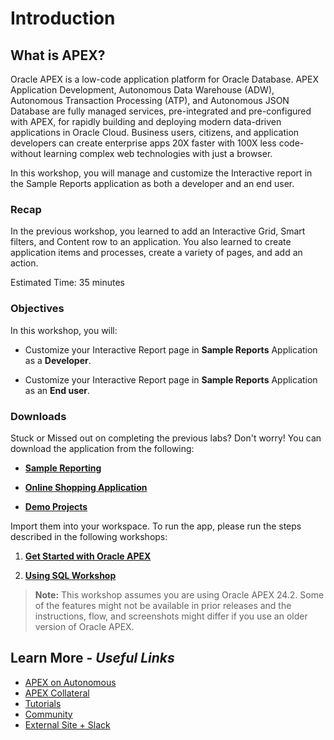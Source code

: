 # Introduction

## **What is APEX?**

Oracle APEX is a low-code application platform for Oracle Database. APEX Application Development, Autonomous Data Warehouse (ADW), Autonomous Transaction Processing (ATP), and Autonomous JSON Database are fully managed services, pre-integrated and pre-configured with APEX, for rapidly building and deploying modern data-driven applications in Oracle Cloud. Business users, citizens, and application developers can create enterprise apps 20X faster with 100X less code-without learning complex web technologies with just a browser.

In this workshop, you will manage and customize the Interactive report in the Sample Reports application as both a developer and an end user.

### Recap

In the previous workshop, you learned to add an Interactive Grid, Smart filters, and Content row to an application. You also learned to create application items and processes, create a variety of pages, and add an action.

Estimated Time: 35 minutes

### Objectives

In this workshop, you will:

- Customize your Interactive Report page in **Sample Reports** Application as a **Developer**.

- Customize your Interactive Report page in **Sample Reports** Application as an **End user**.

### Downloads

Stuck or Missed out on completing the previous labs? Don't worry! You can download the application from the following:

- **[Sample Reporting](https://c4u04.objectstorage.us-ashburn-1.oci.customer-oci.com/p/EcTjWk2IuZPZeNnD_fYMcgUhdNDIDA6rt9gaFj_WZMiL7VvxPBNMY60837hu5hga/n/c4u04/b/livelabsfiles/o/labfiles%2FDevelopingReports-SampleReporting.sql)**

- **[Online Shopping Application](https://c4u04.objectstorage.us-ashburn-1.oci.customer-oci.com/p/EcTjWk2IuZPZeNnD_fYMcgUhdNDIDA6rt9gaFj_WZMiL7VvxPBNMY60837hu5hga/n/c4u04/b/livelabsfiles/o/labfiles%2FDevelopingReports-OnlineShoppingApplication.sql)**

- **[Demo Projects](https://c4u04.objectstorage.us-ashburn-1.oci.customer-oci.com/p/EcTjWk2IuZPZeNnD_fYMcgUhdNDIDA6rt9gaFj_WZMiL7VvxPBNMY60837hu5hga/n/c4u04/b/livelabsfiles/o/labfiles%2FDevelopingReports-DemoProjects.sql)**

Import them into your workspace. To run the app, please run the steps described in the following workshops:

1. **[Get Started with Oracle APEX](https://livelabs.oracle.com/pls/apex/r/dbpm/livelabs/run-workshop?p210_wid=3509)**

2. **[Using SQL Workshop](https://livelabs.oracle.com/pls/apex/r/dbpm/livelabs/run-workshop?p210_wid=3524)**


 > **Note:** This workshop assumes you are using Oracle APEX 24.2. Some of the features might not be available in prior releases and the instructions, flow, and screenshots might differ if you use an older version of Oracle APEX.

## Learn More - *Useful Links*

- [APEX on Autonomous](https://apex.oracle.com/autonomous)
- [APEX Collateral](https://www.oracle.com/database/technologies/appdev/apex/collateral.html)
- [Tutorials](https://apex.oracle.com/en/learn/tutorials)
- [Community](https://apex.oracle.com/community)
- [External Site + Slack](http://apex.world)
